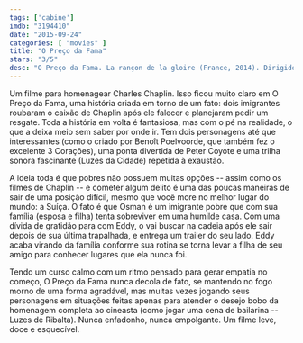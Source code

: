 ```yaml
---
tags: ['cabine']
imdb: "3194410"
date: "2015-09-24"
categories: [ "movies" ]
title: "O Preço da Fama"
stars: "3/5"
desc: "O Preço da Fama. La rançon de la gloire (France, 2014). Dirigido por Xavier Beauvois. Escrito por Xavier Beauvois, Etienne Comar, Marie-Julie Maille. Com Benoît Poelvoorde, Roschdy Zem, Séli Gmach, Chiara Mastroianni, Nadine Labaki, Peter Coyote, Xavier Maly, Arthur Beauvois, Jean-Daniel Bigler."
---
```

Um filme para homenagear Charles Chaplin. Isso ficou muito claro em O Preço da Fama, uma história criada em torno de um fato: dois imigrantes roubaram o caixão de Chaplin após ele falecer e planejaram pedir um resgate. Toda a história em volta é fantasiosa, mas com o pé na realidade, o que a deixa meio sem saber por onde ir. Tem dois personagens até que interessantes (como o criado por Benoît Poelvoorde, que também fez o excelente 3 Corações), uma ponta divertida de Peter Coyote e uma trilha sonora fascinante (Luzes da Cidade) repetida à exaustão.

A ideia toda é que pobres não possuem muitas opções -- assim como os filmes de Chaplin -- e cometer algum delito é uma das poucas maneiras de sair de uma posição difícil, mesmo que você more no melhor lugar do mundo: a Suíça. O fato é que Osman é um imigrante pobre que com sua família (esposa e filha) tenta sobreviver em uma humilde casa. Com uma dívida de gratidão para com Eddy, o vai buscar na cadeia após ele sair depois de sua última trapalhada, e entrega um trailer do seu lado. Eddy acaba virando da família conforme sua rotina se torna levar a filha de seu amigo para conhecer lugares que ela nunca foi.

Tendo um curso calmo com um ritmo pensado para gerar empatia no começo, O Preço da Fama nunca decola de fato, se mantendo no fogo morno de uma forma agradável, mas muitas vezes jogando seus personagens em situações feitas apenas para atender o desejo bobo da homenagem completa ao cineasta (como jogar uma cena de bailarina -- Luzes de Ribalta). Nunca enfadonho, nunca empolgante. Um filme leve, doce e esquecível.
